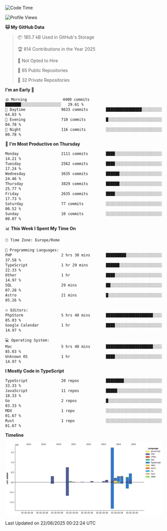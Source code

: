 <!--START_SECTION:waka-->
![Code Time](http://img.shields.io/badge/Code%20Time-6%2C088%20hrs%2041%20mins-blue)

![Profile Views](http://img.shields.io/badge/Profile%20Views-0-blue)

**🐱 My GitHub Data** 

> 📦 185.7 kB Used in GitHub's Storage 
 > 
> 🏆 814 Contributions in the Year 2025
 > 
> 🚫 Not Opted to Hire
 > 
> 📜 65 Public Repositories 
 > 
> 🔑 32 Private Repositories 
 > 
**I'm an Early 🐤** 

```text
🌞 Morning                4400 commits        ███████░░░░░░░░░░░░░░░░░░   29.61 % 
🌆 Daytime                9633 commits        ████████████████░░░░░░░░░   64.83 % 
🌃 Evening                710 commits         █░░░░░░░░░░░░░░░░░░░░░░░░   04.78 % 
🌙 Night                  116 commits         ░░░░░░░░░░░░░░░░░░░░░░░░░   00.78 % 
```
📅 **I'm Most Productive on Thursday** 

```text
Monday                   2111 commits        ████░░░░░░░░░░░░░░░░░░░░░   14.21 % 
Tuesday                  2562 commits        ████░░░░░░░░░░░░░░░░░░░░░   17.24 % 
Wednesday                3635 commits        ██████░░░░░░░░░░░░░░░░░░░   24.46 % 
Thursday                 3829 commits        ██████░░░░░░░░░░░░░░░░░░░   25.77 % 
Friday                   2635 commits        ████░░░░░░░░░░░░░░░░░░░░░   17.73 % 
Saturday                 77 commits          ░░░░░░░░░░░░░░░░░░░░░░░░░   00.52 % 
Sunday                   10 commits          ░░░░░░░░░░░░░░░░░░░░░░░░░   00.07 % 
```


📊 **This Week I Spent My Time On** 

```text
🕑︎ Time Zone: Europe/Rome

💬 Programming Languages: 
PHP                      2 hrs 30 mins       █████████░░░░░░░░░░░░░░░░   37.58 % 
TypeScript               1 hr 29 mins        ██████░░░░░░░░░░░░░░░░░░░   22.33 % 
Other                    1 hr                ████░░░░░░░░░░░░░░░░░░░░░   14.97 % 
SQL                      29 mins             ██░░░░░░░░░░░░░░░░░░░░░░░   07.28 % 
Astro                    21 mins             █░░░░░░░░░░░░░░░░░░░░░░░░   05.26 % 

🔥 Editors: 
PhpStorm                 5 hrs 40 mins       █████████████████████░░░░   85.03 % 
Google Calendar          1 hr                ████░░░░░░░░░░░░░░░░░░░░░   14.97 % 

💻 Operating System: 
Mac                      5 hrs 40 mins       █████████████████████░░░░   85.03 % 
Unknown OS               1 hr                ████░░░░░░░░░░░░░░░░░░░░░   14.97 % 
```

**I Mostly Code in TypeScript** 

```text
TypeScript               20 repos            ████████░░░░░░░░░░░░░░░░░   33.33 % 
JavaScript               11 repos            █████░░░░░░░░░░░░░░░░░░░░   18.33 % 
Go                       2 repos             █░░░░░░░░░░░░░░░░░░░░░░░░   03.33 % 
MDX                      1 repo              ░░░░░░░░░░░░░░░░░░░░░░░░░   01.67 % 
Rust                     1 repo              ░░░░░░░░░░░░░░░░░░░░░░░░░   01.67 % 
```



**Timeline**

![Lines of Code chart](https://raw.githubusercontent.com/frnwtr/frnwtr/main/assets/bar_graph.png)


 Last Updated on 22/06/2025 00:22:24 UTC
<!--END_SECTION:waka-->
